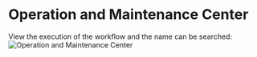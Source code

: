 # Operation and Maintenance Center

View the execution of the workflow and the name can be searched: ![Operation and Maintenance Center](../../../../image/Data-Factory/exe-center.png)
